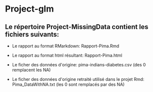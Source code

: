 # Project-glm

Le répertoire Project-MissingData contient les fichiers suivants:
---------------------------------------------------------

- Le rapport au format RMarkdown: Rapport-Pima.Rmd

- Le rapport au format html résultant: Rapport-Pima.html

- Le ficher des données d'origine: pima-indians-diabetes.csv (des 0 remplacent les NA)

- Le ficher des données d'origine retraité utilisé dans le projet Rmd: Pima_DataWithNA.txt (les 0 sont remplacés par des NA)


